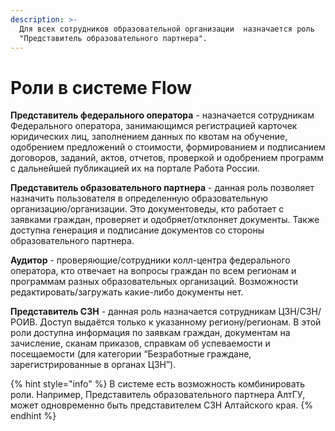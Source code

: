 ```yaml
---
description: >-
  Для всех сотрудников образовательной организации  назначается роль
  "Представитель образовательного партнера".
---
```


# Роли в системе Flow

**Представитель федерального оператора** - назначается сотрудникам Федерального оператора, занимающимся регистрацией карточек юридических лиц, заполнением данных по квотам на обучение, одобрением предложений о стоимости,  формированием и подписанием договоров, заданий, актов, отчетов, проверкой и одобрением программ с дальнейшей публикацией их на портале Работа России.

**Представитель образовательного партнера** - данная роль позволяет назначить пользователя в определенную образовательную организацию/организации. Это документоведы, кто работает с заявками граждан, проверяет и одобряет/отклоняет документы. Также доступна генерация и подписание документов со стороны образовательного партнера.

**Аудитор** - проверяющие/сотрудники колл-центра федерального оператора, кто отвечает на вопросы граждан  по всем регионам и программам разных образовательных организаций. Возможности редактировать/загружать какие-либо документы нет.

**Представитель СЗН** - данная роль назначается сотрудникам ЦЗН/СЗН/РОИВ. Доступ выдаётся только к указанному региону/регионам. В этой роли доступна информация по заявкам граждан, документам на зачисление, сканам приказов, справкам об успеваемости и посещаемости (для категории “Безработные граждане, зарегистрированные в органах ЦЗН”).

{% hint style="info" %}
В системе есть возможность комбинировать роли. Например, Представитель образовательного партнера АлтГУ,  может одновременно быть представителем СЗН Алтайского края.&#x20;
{% endhint %}
